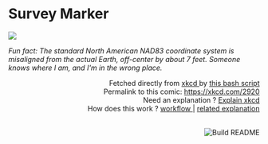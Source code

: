 # <b>Survey Marker</b>

[![](https://imgs.xkcd.com/comics/survey_marker.png)](https://xkcd.com/2920)

<i>Fun fact: The standard North American NAD83 coordinate system is misaligned from the actual Earth, off-center by about 7 feet. Someone knows where I am, and I&#39;m in the wrong place.</i>

<div align="right">
  Fetched directly from
  <a href="https://xkcd.com">
    xkcd
  </a>
  by
  <a href="https://github.com/Vanille-N/Vanille-N/blob/master/fetch">
    this bash script
  </a>
</div>
<div align="right">
  Permalink to this comic:
  <a href="https://xkcd.com/2920">
    https://xkcd.com/2920
  </a>
</div>
<div align="right">
  Need an explanation ?
  <a href="https://www.explainxkcd.com/wiki/index.php/2920">
    Explain xkcd
  </a>
</div>
<div align="right">
  How does this work ?
  <a href="https://github.com/Vanille-N/Vanille-N/blob/master/.github/workflows/build.yml">
    workflow
  </a>
  |
  <a href="https://simonwillison.net/2020/Jul/10/self-updating-profile-readme/">
    related explanation
  </a>
</div><br>

<a href="https://github.com/Vanille-N/Vanille-N/actions"><img src="https://github.com/Vanille-N/Vanille-N/workflows/Build%20README/badge.svg" align="right" alt="Build README"></a>
